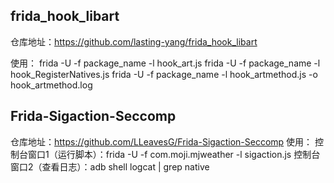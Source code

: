 
## frida_hook_libart
仓库地址：https://github.com/lasting-yang/frida_hook_libart

使用：
frida -U -f package_name -l hook_art.js
frida -U -f package_name -l hook_RegisterNatives.js
frida -U -f package_name -l hook_artmethod.js -o hook_artmethod.log


## Frida-Sigaction-Seccomp
仓库地址：https://github.com/LLeavesG/Frida-Sigaction-Seccomp
使用：
控制台窗口1（运行脚本）：frida -U -f com.moji.mjweather -l sigaction.js
控制台窗口2（查看日志）：adb shell logcat | grep native


